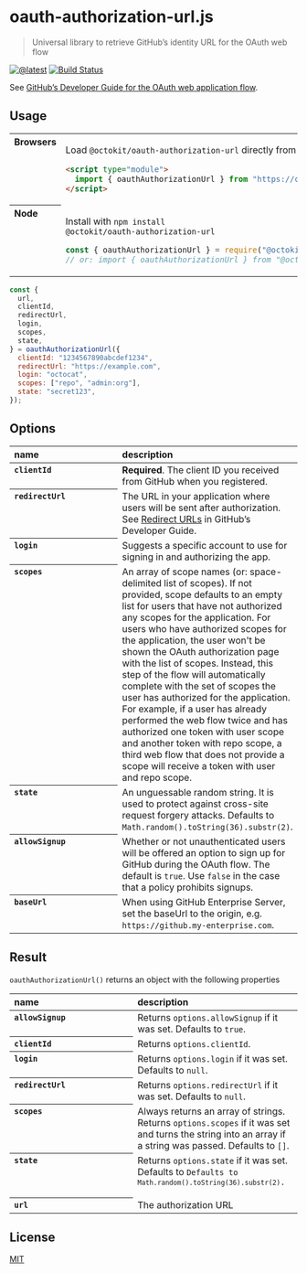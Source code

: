 # oauth-authorization-url.js

> Universal library to retrieve GitHub’s identity URL for the OAuth web flow

[![@latest](https://img.shields.io/npm/v/@octokit/oauth-authorization-url.svg)](https://www.npmjs.com/package/@octokit/oauth-authorization-url)
[![Build Status](https://travis-ci.com/octokit/oauth-authorization-url.js.svg?branch=master)](https://travis-ci.com/octokit/oauth-authorization-url.js)

See [GitHub’s Developer Guide for the OAuth web application flow](https://developer.github.com/enterprise/2.16/apps/building-oauth-apps/authorizing-oauth-apps/#1-request-a-users-github-identity).

## Usage

<table>
  <tbody valign=top align=left>
    <tr>
      <th>
        Browsers
      </th>
      <td width=100%>
  
Load `@octokit/oauth-authorization-url` directly from [cdn.pika.dev](https://cdn.pika.dev)

```html
<script type="module">
  import { oauthAuthorizationUrl } from "https://cdn.pika.dev/@octokit/oauth-authorization-url";
</script>
```

</td></tr>
    <tr>
      <th>
        Node
      </th>
      <td>

Install with <code>npm install @octokit/oauth-authorization-url</code>

```js
const { oauthAuthorizationUrl } = require("@octokit/oauth-authorization-url");
// or: import { oauthAuthorizationUrl } from "@octokit/oauth-authorization-url";
```

</td></tr>
</tbody>
</table>

```js
const {
  url,
  clientId,
  redirectUrl,
  login,
  scopes,
  state,
} = oauthAuthorizationUrl({
  clientId: "1234567890abcdef1234",
  redirectUrl: "https://example.com",
  login: "octocat",
  scopes: ["repo", "admin:org"],
  state: "secret123",
});
```

## Options

<table>
  <thead align=left>
    <tr>
      <th width=200>
        name
      </th>
      <th>
        description
      </th>
    </tr>
  </thead>
  <tbody align=left valign=top>
    <tr>
      <th>
        <code>clientId</code>
      </th>
      <td>
        <strong>Required</strong>. The client ID you received from GitHub when you registered.
      </td>
    </tr>
    <tr>
      <th>
        <code>redirectUrl</code>
      </th>
      <td>
        The URL in your application where users will be sent after authorization. See <a href="https://developer.github.com/enterprise/2.16/apps/building-oauth-apps/authorizing-oauth-apps/#redirect-urls">Redirect URLs</a> in GitHub’s Developer Guide.
      </td>
    </tr>
    <tr>
      <th>
        <code>login</code>
      </th>
      <td>
        Suggests a specific account to use for signing in and authorizing the app.
      </td>
    </tr>
    <tr>
      <th>
        <code>scopes</code>
      </th>
      <td>
        An array of scope names (or: space-delimited list of scopes). If not provided, scope defaults to an empty list for users that have not authorized any scopes for the application. For users who have authorized scopes for the application, the user won't be shown the OAuth authorization page with the list of scopes. Instead, this step of the flow will automatically complete with the set of scopes the user has authorized for the application. For example, if a user has already performed the web flow twice and has authorized one token with user scope and another token with repo scope, a third web flow that does not provide a scope will receive a token with user and repo scope.
      </td>
    </tr>
    <tr>
      <th>
        <code>state</code>
      </th>
      <td>
        An unguessable random string. It is used to protect against cross-site request forgery attacks.
        Defaults to <code>Math.random().toString(36).substr(2)</code>.
      </td>
    </tr>
    <tr>
      <th>
        <code>allowSignup</code>
      </th>
      <td>
        Whether or not unauthenticated users will be offered an option to sign up for GitHub during the OAuth flow. The default is <code>true</code>. Use <code>false</code> in the case that a policy prohibits signups.
      </td>
    </tr>
    <tr>
      <th>
        <code>baseUrl</code>
      </th>
      <td>
        When using GitHub Enterprise Server, set the baseUrl to the origin, e.g. <code>https://github.my-enterprise.com</code>.
      </td>
    </tr>
  </tbody>
</table>

## Result

`oauthAuthorizationUrl()` returns an object with the following properties

<table>
  <thead align=left>
    <tr>
      <th width=200>
        name
      </th>
      <th>
        description
      </th>
    </tr>
  </thead>
  <tbody align=left valign=top>
    <tr>
      <th>
        <code>allowSignup</code>
      </th>
      <td>
        Returns <code>options.allowSignup</code> if it was set. Defaults to <code>true</code>.
      </td>
    </tr>
    <tr>
      <th>
        <code>clientId</code>
      </th>
      <td>
        Returns <code>options.clientId</code>.
      </td>
    </tr>
    <tr>
      <th>
        <code>login</code>
      </th>
      <td>
        Returns <code>options.login</code> if it was set. Defaults to <code>null</code>.
      </td>
    </tr>
    <tr>
      <th>
        <code>redirectUrl</code>
      </th>
      <td>
        Returns <code>options.redirectUrl</code> if it was set. Defaults to <code>null</code>.
      </td>
    </tr>
    <tr>
      <th>
        <code>scopes</code>
      </th>
      <td>
        Always returns an array of strings. Returns <code>options.scopes</code> if it was set and turns the string into an array if a string was passed. Defaults to <code>[]</code>.
      </td>
    </tr>
    <tr>
      <th>
        <code>state</code>
      </th>
      <td>
        Returns <code>options.state</code> if it was set. Defaults to <code>Defaults to <code>Math.random().toString(36).substr(2)</code>.
      </td>
    </tr>
    <tr>
      <th>
        <code>url</code>
      </th>
      <td>
        The authorization URL
      </td>
    </tr>
  </tbody>
</table>

## License

[MIT](LICENSE)
